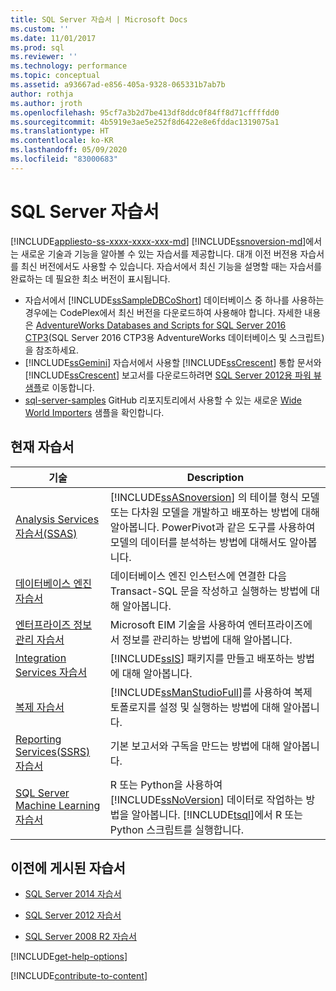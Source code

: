 ```yaml
---
title: SQL Server 자습서 | Microsoft Docs
ms.custom: ''
ms.date: 11/01/2017
ms.prod: sql
ms.reviewer: ''
ms.technology: performance
ms.topic: conceptual
ms.assetid: a93667ad-e856-405a-9328-065331b7ab7b
author: rothja
ms.author: jroth
ms.openlocfilehash: 95cf7a3b2d7be413df8ddc0f84ff8d71cffffdd0
ms.sourcegitcommit: 4b5919e3ae5e252f8d6422e8e6fddac1319075a1
ms.translationtype: HT
ms.contentlocale: ko-KR
ms.lasthandoff: 05/09/2020
ms.locfileid: "83000683"
---
```

# <a name="tutorials-for-sql-server"></a>SQL Server 자습서
[!INCLUDE[appliesto-ss-xxxx-xxxx-xxx-md](../includes/appliesto-ss-xxxx-xxxx-xxx-md.md)]
[!INCLUDE[ssnoversion-md](../includes/ssnoversion-md.md)]에서는 새로운 기술과 기능을 알아볼 수 있는 자습서를 제공합니다. 대개 이전 버전용 자습서를 최신 버전에서도 사용할 수 있습니다. 자습서에서 최신 기능을 설명할 때는 자습서를 완료하는 데 필요한 최소 버전이 표시됩니다.  
     
-   자습서에서 [!INCLUDE[ssSampleDBCoShort](../includes/sssampledbcoshort-md.md)] 데이터베이스 중 하나를 사용하는 경우에는 CodePlex에서 최신 버전을 다운로드하여 사용해야 합니다. 자세한 내용은 [AdventureWorks Databases and Scripts for SQL Server 2016 CTP3](https://github.com/microsoft/sql-server-samples/releases/tag/adventureworks)(SQL Server 2016 CTP3용 AdventureWorks 데이터베이스 및 스크립트)을 참조하세요.    
-   [!INCLUDE[ssGemini](../includes/ssgemini-md.md)] 자습서에서 사용할 [!INCLUDE[ssCrescent](../includes/sscrescent-md.md)] 통합 문서와 [!INCLUDE[ssCrescent](../includes/sscrescent-md.md)] 보고서를 다운로드하려면 [SQL Server 2012용 파워 뷰 샘플](https://go.microsoft.com/fwlink/?LinkId=220734)로 이동합니다.  
- [sql-server-samples](../sample/world-wide-importers/wide-world-importers-documentation.md) GitHub 리포지토리에서 사용할 수 있는 새로운 [Wide World Importers](https://github.com/Microsoft/sql-server-samples) 샘플을 확인합니다. 

 
## <a name="current-tutorials"></a>현재 자습서  
  
|기술|Description|  
|--------------|---------------|  
|[Analysis Services 자습서&#40;SSAS&#41;](https://docs.microsoft.com/analysis-services/analysis-services-tutorials-ssas)|[!INCLUDE[ssASnoversion](../includes/ssasnoversion-md.md)] 의 테이블 형식 모델 또는 다차원 모델을 개발하고 배포하는 방법에 대해 알아봅니다. PowerPivot과 같은 도구를 사용하여 모델의 데이터를 분석하는 방법에 대해서도 알아봅니다.|  
|[데이터베이스 엔진 자습서](../relational-databases/database-engine-tutorials.md)|데이터베이스 엔진 인스턴스에 연결한 다음 Transact-SQL 문을 작성하고 실행하는 방법에 대해 알아봅니다.|  
|[엔터프라이즈 정보 관리 자습서](https://msdn.microsoft.com/library/8745dc80-193d-4de0-9f17-ba648ab1e81c)|Microsoft EIM 기술을 사용하여 엔터프라이즈에서 정보를 관리하는 방법에 대해 알아봅니다.|  
|[Integration Services 자습서](../integration-services/integration-services-tutorials.md)|[!INCLUDE[ssIS](../includes/ssis-md.md)] 패키지를 만들고 배포하는 방법에 대해 알아봅니다.|  
|[복제 자습서](../relational-databases/replication/replication-tutorials.md)|[!INCLUDE[ssManStudioFull](../includes/ssmanstudiofull-md.md)]를 사용하여 복제 토폴로지를 설정 및 실행하는 방법에 대해 알아봅니다.|  
|[Reporting Services&#40;SSRS&#41; 자습서](../reporting-services/reporting-services-tutorials-ssrs.md)|기본 보고서와 구독을 만드는 방법에 대해 알아봅니다.|  
|[SQL Server Machine Learning 자습서](../machine-learning/tutorials/sql-server-r-tutorials.md)|R 또는 Python을 사용하여 [!INCLUDE[ssNoVersion](../includes/ssnoversion-md.md)] 데이터로 작업하는 방법을 알아봅니다. [!INCLUDE[tsql](../includes/tsql-md.md)]에서 R 또는 Python 스크립트를 실행합니다.|  
  
 ## <a name="previously-published-tutorials"></a>이전에 게시된 자습서 
  
 - [SQL Server 2014 자습서](https://msdn.microsoft.com/library/hh231699(v=sql.120).aspx)  
  
 - [SQL Server 2012 자습서](https://msdn.microsoft.com/library/hh231699(v=sql.110).aspx)  
  
 - [SQL Server 2008 R2 자습서](https://msdn.microsoft.com/library/ms167593.aspx)   

[!INCLUDE[get-help-options](../includes/paragraph-content/get-help-options.md)]

[!INCLUDE[contribute-to-content](../includes/paragraph-content/contribute-to-content.md)]
